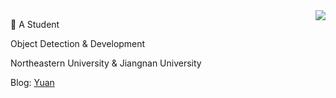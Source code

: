 <img align="right" src="https://github-readme-stats.vercel.app/api?username=Qiyuan-Z&show_icons=true">

🐧 A Student

Object Detection & Development

Northeastern University & Jiangnan University

Blog: [Yuan](https://qiyuan-z.github.io/)

